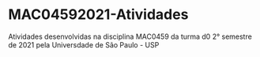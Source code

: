 # MAC04592021-Atividades
Atividades desenvolvidas na disciplina MAC0459 da turma d0 2° semestre de 2021 pela Universdade de São Paulo - USP

